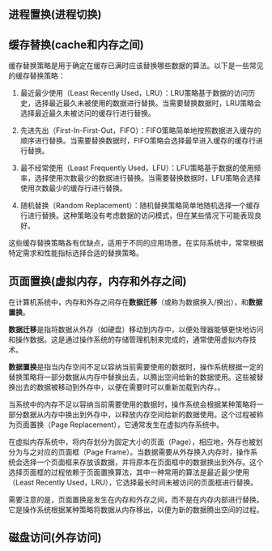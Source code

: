 ## 进程置换(进程切换)

## 缓存替换(cache和内存之间)

缓存替换策略是用于确定在缓存已满时应该替换哪些数据的算法。以下是一些常见的缓存替换策略：

1. 最近最少使用（Least Recently Used，LRU）：LRU策略基于数据的访问历史，选择最近最久未被使用的数据进行替换。当需要替换数据时，LRU策略会选择最近最久未被访问的缓存行进行替换。

2. 先进先出（First-In-First-Out，FIFO）：FIFO策略简单地按照数据进入缓存的顺序进行替换。当需要替换数据时，FIFO策略会选择最早进入缓存的缓存行进行替换。

3. 最不经常使用（Least Frequently Used，LFU）：LFU策略基于数据的使用频率，选择使用次数最少的数据进行替换。当需要替换数据时，LFU策略会选择使用次数最少的缓存行进行替换。

4. 随机替换（Random Replacement）：随机替换策略简单地随机选择一个缓存行进行替换。这种策略没有考虑数据的访问模式，但在某些情况下可能表现良好。

这些缓存替换策略各有优缺点，适用于不同的应用场景。在实际系统中，常常根据特定需求和性能指标选择合适的替换策略。

## 页面置换(虚拟内存，内存和外存之间)

在计算机系统中，内存和外存之间存在**数据迁移**（或称为数据换入/换出），和**数据置换**。

**数据迁移**是指将数据从外存（如硬盘）移动到内存中，以便处理器能够更快地访问和操作数据。这是通过操作系统的存储管理机制来完成的，通常使用虚拟内存技术。

**数据置换**是指当内存空间不足以容纳当前需要使用的数据时，操作系统根据一定的替换策略将一部分数据从内存中替换出去，以腾出空间给新的数据使用。这些被替换出去的数据被移动到外存中，以便在需要时可以重新加载到内存。。

当系统中的内存不足以容纳当前需要使用的数据时，操作系统会根据某种策略将一部分数据从内存中换出到外存中，以释放内存空间给新的数据使用。这个过程被称为页面置换（Page Replacement），它通常发生在虚拟内存系统中。

在虚拟内存系统中，将内存划分为固定大小的页面（Page），相应地，外存也被划分为与之对应的页面框（Page Frame）。当数据需要从外存换入内存时，操作系统会选择一个页面框来存放该数据，并将原本在页面框中的数据换出到外存。这个选择页面框的过程依赖于页面置换算法，其中一种常用的算法是最近最少使用（Least Recently Used，LRU），它选择最长时间未被访问的页面框进行替换。

需要注意的是，页面置换是发生在内存和外存之间，而不是在内存内部进行替换。它是操作系统根据某种策略将数据从内存移出，以便为新的数据腾出空间的过程。

## 磁盘访问(外存访问)
